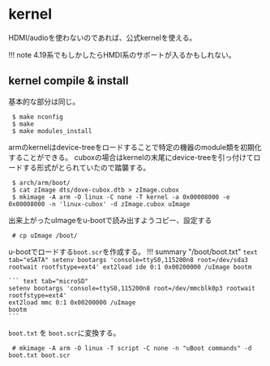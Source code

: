 # kernel

HDMI/audioを使わないのであれば、公式kernelを使える。

!!! note
    4.19系でもしかしたらHMDI系のサポートが入るかもしれない。
    
## kernel compile & install

基本的な部分は同じ。

```shell-session
 $ make nconfig
 $ make
 $ make modules_install
```

armのkernelはdevice-treeをロードすることで特定の機器のmodule類を初期化することができる。
cuboxの場合はkernelの末尾にdevice-treeを引っ付けてロードする形式がとられていたので踏襲する。

```shell-session
 $ arch/arm/boot/
 $ cat zImage dts/dove-cubox.dtb > zImage.cubox
 $ mkimage -A arm -O linux -C none -T kernel -a 0x00008000 -e 0x00008000 -n 'linux-cubox' -d zImage.cubox uImage
```

出来上がったuImageをu-bootで読み出すようコピー、設定する

```shell-session
 # cp uImage /boot/
```

u-bootでロードする`boot.scr`を作成する。
!!! summary "/boot/boot.txt"
    ``` text tab="eSATA"
    setenv bootargs 'console=ttyS0,115200n8 root=/dev/sda3 rootwait rootfstype=ext4'
    ext2load ide 0:1 0x00200000 /uImage
    bootm
    ```
    
    ``` text tab="microSD"
    setenv bootargs 'console=ttyS0,115200n8 root=/dev/mmcblk0p3 rootwait rootfstype=ext4'
    ext2load mmc 0:1 0x00200000 /uImage
    bootm
    ```

`boot.txt` を `boot.scr`に変換する。

```shell-session
 # mkimage -A arm -O linux -T script -C none -n "uBoot commands" -d boot.txt boot.scr
```
